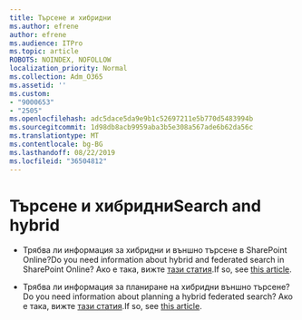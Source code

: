 ```yaml
---
title: Търсене и хибридни
ms.author: efrene
author: efrene
ms.audience: ITPro
ms.topic: article
ROBOTS: NOINDEX, NOFOLLOW
localization_priority: Normal
ms.collection: Adm_O365
ms.assetid: ''
ms.custom:
- "9000653"
- "2505"
ms.openlocfilehash: adc5dace5da9e9b1c52697211e5b770d5483994b
ms.sourcegitcommit: 1d98db8acb9959aba3b5e308a567ade6b62da56c
ms.translationtype: MT
ms.contentlocale: bg-BG
ms.lasthandoff: 08/22/2019
ms.locfileid: "36504812"
---
```

# <a name="search-and-hybrid"></a><span data-ttu-id="b7f84-102">Търсене и хибридни</span><span class="sxs-lookup"><span data-stu-id="b7f84-102">Search and hybrid</span></span>

- <span data-ttu-id="b7f84-103">Трябва ли информация за хибридни и външно търсене в SharePoint Online?</span><span class="sxs-lookup"><span data-stu-id="b7f84-103">Do you need information about hybrid and federated search in SharePoint Online?</span></span> <span data-ttu-id="b7f84-104">Ако е така, вижте [тази статия](https://docs.microsoft.com/sharepoint/hybrid/hybrid-search-in-sharepoint).</span><span class="sxs-lookup"><span data-stu-id="b7f84-104">If so, see [this article](https://docs.microsoft.com/sharepoint/hybrid/hybrid-search-in-sharepoint).</span></span>

- <span data-ttu-id="b7f84-105">Трябва ли информация за планиране на хибридни външно търсене?</span><span class="sxs-lookup"><span data-stu-id="b7f84-105">Do you need information about planning a hybrid federated search?</span></span>  <span data-ttu-id="b7f84-106">Ако е така, вижте [тази статия](https://docs.microsoft.com/sharepoint/hybrid/plan-hybrid-federated-search).</span><span class="sxs-lookup"><span data-stu-id="b7f84-106">If so, see [this article](https://docs.microsoft.com/sharepoint/hybrid/plan-hybrid-federated-search).</span></span>



